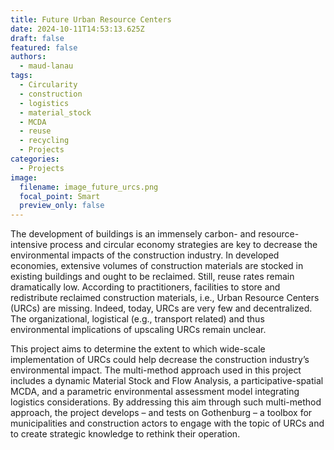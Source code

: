 ```yaml
---
title: Future Urban Resource Centers
date: 2024-10-11T14:53:13.625Z
draft: false
featured: false
authors:
  - maud-lanau
tags:
  - Circularity
  - construction
  - logistics
  - material_stock
  - MCDA
  - reuse
  - recycling
  - Projects
categories:
  - Projects
image:
  filename: image_future_urcs.png
  focal_point: Smart
  preview_only: false
---
```

The development of buildings is an immensely carbon- and resource-intensive process and circular economy strategies are key to decrease the environmental impacts of the construction industry. In developed economies, extensive volumes of construction materials are stocked in existing buildings and ought to be reclaimed. Still, reuse rates remain dramatically low. According to practitioners, facilities to store and redistribute reclaimed construction materials, i.e., Urban Resource Centers (URCs) are missing. Indeed, today, URCs are very few and decentralized. The organizational, logistical (e.g., transport related) and thus environmental implications of upscaling URCs remain unclear. 


This project aims to determine the extent to which wide-scale implementation of URCs could help decrease the construction industry’s environmental impact. The multi-method approach used in this project includes a dynamic Material Stock and Flow Analysis, a participative-spatial MCDA, and a parametric environmental assessment model integrating logistics considerations. By addressing this aim through such multi-method approach, the project develops – and tests on Gothenburg – a toolbox for municipalities and construction actors to engage with the topic of URCs and to create strategic knowledge to rethink their operation.